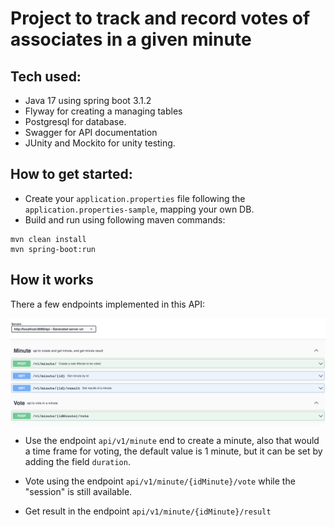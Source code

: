 # Project to track and record votes of associates in a given minute

## Tech used:
* Java 17 using spring boot 3.1.2
* Flyway for creating a managing tables
* Postgresql for database.
* Swagger for API documentation
* JUnity and Mockito for unity testing.

## How to get started:

* Create your `application.properties` file following the `application.properties-sample`, mapping your own DB. 
* Build and run using following maven commands:
````
mvn clean install
mvn spring-boot:run
````

## How it works

There a few endpoints implemented in this API:

![API - Swagger](https://github.com/asreal089/minute-system-back/blob/main/swagger.png?raw=true)

* Use the endpoint `api/v1/minute` end to create a minute, also that would a time frame for voting, the default value is 1 minute, but it can be set by adding the field `duration`.

* Vote using the endpoint `api/v1/minute/{idMinute}/vote` while the "session" is still available.

* Get result in the endpoint `api/v1/minute/{idMinute}/result`
